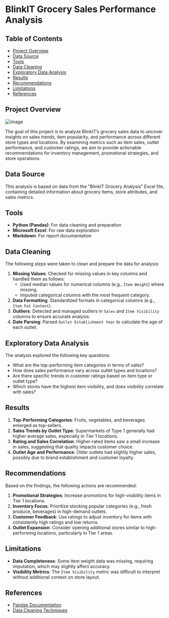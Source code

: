 # BlinkIT Grocery Sales Performance Analysis

## Table of Contents
- [Project Overview](#project-overview)
- [Data Source](#data-source)
- [Tools](#tools)
- [Data Cleaning](#data-cleaning)
- [Exploratory Data Analysis](#exploratory-data-analysis)
- [Results](#results)
- [Recommendations](#recommendations)
- [Limitations](#limitations)
- [References](#references)

## Project Overview

![image](https://github.com/user-attachments/assets/a5f37523-59d8-4f3b-8239-c960c1180caa)

The goal of this project is to analyze BlinkIT’s grocery sales data to uncover insights on sales trends, item popularity, and performance across different store types and locations. By examining metrics such as item sales, outlet performance, and customer ratings, we aim to provide actionable recommendations for inventory management, promotional strategies, and store operations.

## Data Source
This analysis is based on data from the "BlinkIT Grocery Analysis" Excel file, containing detailed information about grocery items, store attributes, and sales metrics.

## Tools
- **Python (Pandas)**: For data cleaning and preparation
- **Microsoft Excel**: For raw data exploration
- **Markdown**: For report documentation

## Data Cleaning
The following steps were taken to clean and prepare the data for analysis:
1. **Missing Values**: Checked for missing values in key columns and handled them as follows:
   - Used median values for numerical columns (e.g., `Item Weight`) where missing.
   - Imputed categorical columns with the most frequent category.
2. **Data Formatting**: Standardized formats in categorical columns (e.g., `Item Fat Content`).
3. **Outliers**: Detected and managed outliers in `Sales` and `Item Visibility` columns to ensure accurate analysis.
4. **Date Parsing**: Parsed `Outlet Establishment Year` to calculate the age of each outlet.

## Exploratory Data Analysis
The analysis explored the following key questions:
- What are the top-performing item categories in terms of sales?
- How does sales performance vary across outlet types and locations?
- Are there specific trends in customer ratings based on item type or outlet type?
- Which stores have the highest item visibility, and does visibility correlate with sales?

## Results
1. **Top-Performing Categories**: Fruits, vegetables, and beverages emerged as top-sellers.
2. **Sales Trends by Outlet Type**: Supermarkets of Type 1 generally had higher average sales, especially in Tier 1 locations.
3. **Rating and Sales Correlation**: Higher-rated items saw a small increase in sales, suggesting that quality impacts customer choice.
4. **Outlet Age and Performance**: Older outlets had slightly higher sales, possibly due to brand establishment and customer loyalty.

## Recommendations
Based on the findings, the following actions are recommended:
1. **Promotional Strategies**: Increase promotions for high-visibility items in Tier 1 locations.
2. **Inventory Focus**: Prioritize stocking popular categories (e.g., fresh produce, beverages) in high-demand outlets.
3. **Customer Feedback**: Use ratings to adjust inventory for items with consistently high ratings and low returns.
4. **Outlet Expansion**: Consider opening additional stores similar to high-performing locations, particularly in Tier 1 areas.

## Limitations
- **Data Completeness**: Some item weight data was missing, requiring imputation, which may slightly affect accuracy.
- **Visibility Metrics**: The `Item Visibility` metric was difficult to interpret without additional context on store layout.

## References
- [Pandas Documentation](https://pandas.pydata.org/pandas-docs/stable/)
- [Data Cleaning Techniques](https://towardsdatascience.com/data-cleaning-techniques)
